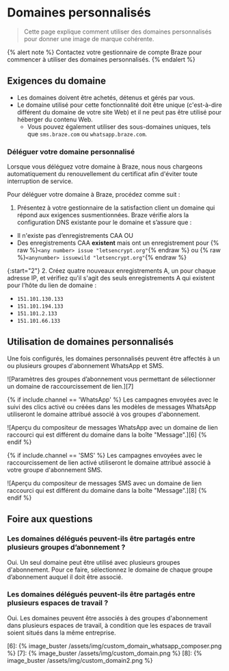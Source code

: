 # Domaines personnalisés

> Cette page explique comment utiliser des domaines personnalisés pour donner une image de marque cohérente. 

{% alert note %}
Contactez votre gestionnaire de compte Braze pour commencer à utiliser des domaines personnalisés.
{% endalert %}

## Exigences du domaine

- Les domaines doivent être achetés, détenus et gérés par vous.
- Le domaine utilisé pour cette fonctionnalité doit être unique (c'est-à-dire différent du domaine de votre site Web) et il ne peut pas être utilisé pour héberger du contenu Web.
  - Vous pouvez également utiliser des sous-domaines uniques, tels que `sms.braze.com` ou `whatsapp.braze.com`.

### Déléguer votre domaine personnalisé

Lorsque vous déléguez votre domaine à Braze, nous nous chargeons automatiquement du renouvellement du certificat afin d'éviter toute interruption de service. 

Pour déléguer votre domaine à Braze, procédez comme suit : 

1. Présentez à votre gestionnaire de la satisfaction client un domaine qui répond aux exigences susmentionnées. Braze vérifie alors la configuration DNS existante pour le domaine et s’assure que :

- Il n'existe pas d’enregistrements CAA OU
- Des enregistrements CAA **existent** mais ont un enregistrement pour {% raw %}`<any number> issue "letsencrypt.org"`{% endraw %} ou {% raw %}`<anynumber> issuewild "letsencrypt.org"`{% endraw %}

{:start="2"}
2\. Créez quatre nouveaux enregistrements A, un pour chaque adresse IP, et vérifiez qu'il s'agit des seuls enregistrements A qui existent pour l'hôte du lien de domaine :
- `151.101.130.133`
- `151.101.194.133`
- `151.101.2.133`
- `151.101.66.133`

## Utilisation de domaines personnalisés

Une fois configurés, les domaines personnalisés peuvent être affectés à un ou plusieurs groupes d'abonnement WhatsApp et SMS. 

![Paramètres des groupes d’abonnement vous permettant de sélectionner un domaine de raccourcissement de lien.][7]

{% if include.channel == 'WhatsApp' %}
Les campagnes envoyées avec le suivi des clics activé ou créées dans les modèles de messages WhatsApp utiliseront le domaine attribué associé à vos groupes d'abonnement.

![Aperçu du compositeur de messages WhatsApp avec un domaine de lien raccourci qui est différent du domaine dans la boîte "Message".][6]
{% endif %}

{% if include.channel == 'SMS' %}
Les campagnes envoyées avec le raccourcissement de lien activé utiliseront le domaine attribué associé à votre groupe d'abonnement SMS.

![Aperçu du compositeur de messages SMS avec un domaine de lien raccourci qui est différent du domaine dans la boîte "Message".][8]
{% endif %}

## Foire aux questions

### Les domaines délégués peuvent-ils être partagés entre plusieurs groupes d’abonnement ?

Oui. Un seul domaine peut être utilisé avec plusieurs groupes d'abonnement. Pour ce faire, sélectionnez le domaine de chaque groupe d’abonnement auquel il doit être associé.

### Les domaines délégués peuvent-ils être partagés entre plusieurs espaces de travail ?

Oui. Les domaines peuvent être associés à des groupes d'abonnement dans plusieurs espaces de travail, à condition que les espaces de travail soient situés dans la même entreprise.

[6]: {% image_buster /assets/img/custom_domain_whatsapp_composer.png %}
[7]: {% image_buster /assets/img/custom_domain.png %}
[8]: {% image_buster /assets/img/custom_domain2.png %}